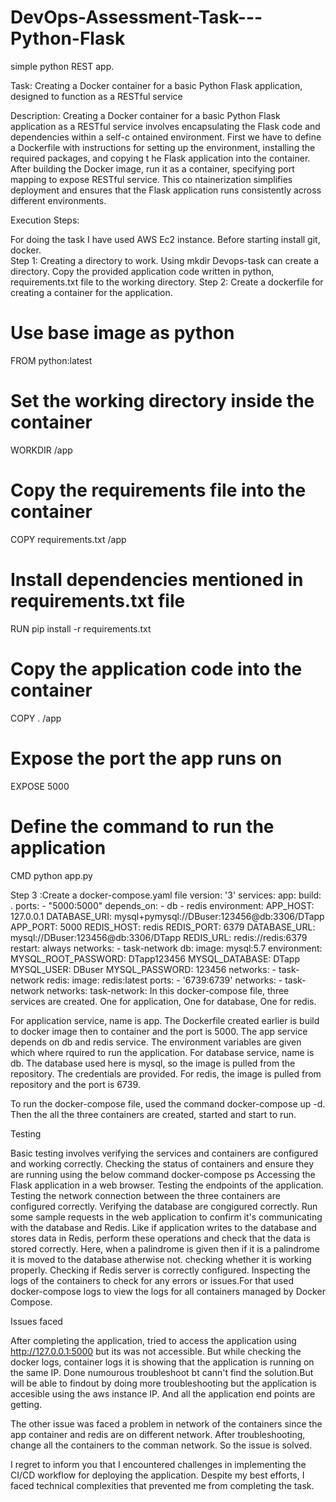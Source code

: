 # DevOps-Assessment-Task---Python-Flask
simple python REST app.

Task:  Creating a Docker container for a basic Python Flask application, designed to function as a RESTful service 

Description: Creating a Docker container for a basic Python Flask application as a RESTful service involves encapsulating the Flask code and dependencies within a self-c             ontained environment. First we have to define a Dockerfile with instructions for setting up the environment, installing the required packages, and copying t             he Flask application into the container. After building the Docker image, run it as a container, specifying port mapping to expose  RESTful service. This co             ntainerization simplifies deployment and ensures that the Flask application runs consistently across different environments.

Execution Steps: 
    
For doing the task I have used AWS Ec2 instance. Before starting install git, docker.       
Step 1: Creating a directory to work. Using mkdir Devops-task can create a directory. Copy the provided application code written in python, requirements.txt                      file to the working directory.
Step 2: Create a dockerfile for creating a container for the application.
                     
# Use base image as python
 FROM python:latest
# Set the working directory inside the container
WORKDIR /app
# Copy the requirements file into the container
COPY requirements.txt /app
# Install dependencies mentioned in requirements.txt file
RUN pip install -r requirements.txt
# Copy the application code into the container
COPY . /app
# Expose the port the app runs on
EXPOSE 5000
# Define the command to run the application
CMD python app.py

Step 3 :Create a docker-compose.yaml file
        version: '3'
services:
  app:
    build: .
    ports:
      - "5000:5000"
    depends_on:
      - db
      - redis
    environment:
      APP_HOST: 127.0.0.1
      DATABASE_URI: mysql+pymysql://DBuser:123456@db:3306/DTapp
      APP_PORT: 5000
      REDIS_HOST: redis
      REDIS_PORT: 6379
      DATABASE_URL: mysql://DBuser:123456@db:3306/DTapp
      REDIS_URL: redis://redis:6379
    restart: always
    networks:
      - task-network
  db:
    image: mysql:5.7
    environment:
      MYSQL_ROOT_PASSWORD: DTapp123456
      MYSQL_DATABASE: DTapp
      MYSQL_USER: DBuser
      MYSQL_PASSWORD: 123456
    networks:
      - task-network
  redis:
    image: redis:latest
    ports:
       - '6739:6739'
    networks:
       - task-network
networks:
  task-network:
In this docker-compose file, three services are created. One for application, One for database, One for redis.

For application service, name is app. The Dockerfile created earlier is build to docker image then to container and the port is 5000. The app service depends on db and redis service. The environment variables are given which where rquired to run the application. 
For database service, name is db. The database used here is mysql, so the image is pulled from the repository. The credentials are provided.
For redis, the image is pulled from repository and the port is 6739.

To run the docker-compose file, used the command docker-compose up -d. Then the all the three containers are created, started and start to run.


Testing

Basic testing involves verifying the services and containers are configured and working correctly.
Checking the status of  containers and ensure they are running using the below command
docker-compose ps
Accessing the Flask application in a web browser.
Testing the endpoints of the application.
Testing the network connection between the three containers are configured correctly.
Verifying the database are congigured correctly. 
Run some sample requests in the web application to confirm it's communicating with the database and Redis. Like if application writes to the database and stores data in Redis, perform these operations and check that the data is stored correctly. Here, when a palindrome is given then if it is a palindrome it is moved to the database atherwise not. checking whether it is working properly.
Checking if Redis server is correctly configured.
Inspecting the logs of the containers to check for any errors or issues.For that used docker-compose logs to view the logs for all containers managed by Docker Compose.

Issues faced

After completing the application, tried to access the application using http://127.0.0.1:5000 but its was not accessible. But while checking the docker logs, container logs it is showing that the application is running on the same IP. Done numourous troubleshoot bt cann't find the solution.But will be able to findout by doing more troubleshooting but the application is accesible using the aws instance IP. And all the application end points are getting.

The other issue was faced a problem in network of the containers since the app container and redis are on different network. After troubleshooting, change all the containers to the comman network. So the issue is solved.

I regret to inform you that I encountered challenges in implementing the CI/CD workflow for deploying the application. Despite my best efforts, I faced technical complexities that prevented me from completing the task.

